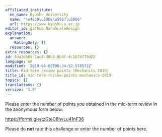 ```yaml
---
affiliated_institute:
  en_name: Kyushu University
  name: "\u4E5D\u5DDE\u5927\u5B66"
  url: https://www.kyushu-u.ac.jp
editor_id: github.NanoScaleDesign
explanation:
  answer:
    RatingOnly: []
  resources: {}
extra_resources: {}
id: 8da3d669-1ac4-40b3-8b4f-4c1b74779d22
language: en
modified: '2019-06-03T00:34:52.578573Z'
title: Mid-term review points (Mechanics 2019)
title_id: mid-term-review-points-mechanics-2019
topics: []
translations: {}
version: '1.0'
---
```


Please enter the number of points you obtained in the mid-term review in the anonymous form below:

https://forms.gle/tzGteC8hvLu41nF36

Please do **not** rate this challenge or enter the number of points here.
